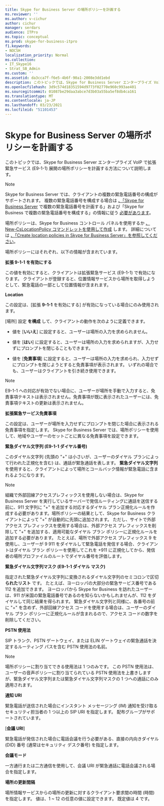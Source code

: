 ```yaml
---
title: Skype for Business Server の場所ポリシーを計画する
ms.reviewer: ''
ms.author: v-cichur
author: cichur
manager: serdars
audience: ITPro
ms.topic: conceptual
ms.prod: skype-for-business-itpro
f1.keywords:
- NOCSH
localization_priority: Normal
ms.collection:
- IT_Skype16
- Strat_SB_Admin
ms.custom: ''
ms.assetid: da3cca7f-f6e5-4b6f-90a1-2008e3dd1ebd
description: このトピックでは、Skype for Business Server エンタープライズ VoIP で拡張緊急サービス (E9-1-1) 展開の場所ポリシーを計画する方法について説明します。
ms.openlocfilehash: 3d9c574d18351594d9773f02770e960c993ae401
ms.sourcegitcommit: 01087be29daa3abce7d3b03a55ba5ef8db4ca161
ms.translationtype: MT
ms.contentlocale: ja-JP
ms.lasthandoff: 03/23/2021
ms.locfileid: "51101453"
---
```

# <a name="plan-location-policies-for-skype-for-business-server"></a>Skype for Business Server の場所ポリシーを計画する
 
このトピックでは、Skype for Business Server エンタープライズ VoIP で拡張緊急サービス (E9-1-1) 展開の場所ポリシーを計画する方法について説明します。 
  
> [!NOTE]
> Skype for Business Server では、クライアントの複数の緊急電話番号の構成がサポートされます。 複数の緊急電話番号を構成する場合は [、「Skype for Business Server](multiple-emergency-numbers.md) で複数の緊急電話番号を計画する」および「Skype for Business で複数の緊急電話番号を構成する」の情報に従う [必要があります](../../deploy/deploy-enterprise-voice/configure-multiple-emergency-numbers.md)。 
  
場所ポリシーは、Skype for Business コントロール パネルを使用するか [、New-CsLocationPolicy コマンドレットを使用して作成](/powershell/module/skype/new-cslocationpolicy?view=skype-ps) します。 詳細については [、「Create location policies in Skype for Business Server」を参照してください](../../deploy/deploy-enterprise-voice/create-location-policies.md)。
  
場所ポリシーにはそれぞれ、以下の情報が含まれています。
  
 **拡張 9-1-1 を有効にする**
  
この値を有効にすると、クライアントは拡張緊急サービス (E9-1-1) で有効になります。 クライアントが登録すると、位置情報サービスから場所を取得しようとして、緊急電話の一部として位置情報が含まれます。
  
 **Location**
  
この設定は、[拡張 **9-1-1** を有効にする] が有効になっている場合にのみ使用されます。
  
[場所] 設定 **を構成** して、クライアントの動作を次のように定義できます。
  
- 値を [**いいえ**] に設定すると、ユーザーは場所の入力を求められません。
    
- 値を [**はい**] に設定すると、ユーザーは場所の入力を求められますが、入力せずにプロンプトを閉じることもできます。
    
- 値を [**免責事項**] に設定すると、ユーザーは場所の入力を求められ、入力せずにプロンプトを閉じようとすると免責事項が表示されます。 いずれの場合でも、ユーザーはクライアントを引き続き使用できます。
    
> [!NOTE]
> E9-1-1 への対応が有効でない場合に、ユーザーが場所を手動で入力すると、免責事項テキストは表示されません。免責事項が既に表示されたユーザーには、免責事項テキストの更新は表示されません。 
  
 **拡張緊急サービス免責事項**
  
この設定は、ユーザーが場所を入力せずにプロンプトを閉じた場合に表示される免責事項を指定します。 Skype for Business Server では、場所ポリシーを使用して、地域やユーザーのセットごとに異なる免責事項を設定できます。
  
 **緊急ダイヤル文字列 (E9-1-1 ダイヤル番号)**
  
このダイヤル文字列 (先頭の "+" は小さいが、ユーザーのダイヤル プランによって行われた正規化を含む) は、通話が緊急通話を表します。 **緊急ダイヤル文字列** を使用すると、クライアントによって場所とコールバック情報が緊急電話に含まれるようになります。
  
> [!NOTE]
> 組織で外部回線アクセスプレフィックスを使用しない場合は、Skype for Business Server を実行しているサーバーで発信ルーティングに通話を送信する前に、911 文字列に "+" を追加する対応するダイヤル プラン正規化ルールを作成する必要があります。場所ポリシーの結果として、Skype for Business クライアントによって "+" が自動的に先頭に追加されます。 ただし、サイトで外部アクセス プレフィックスを使用する場合は、外部アクセス プレフィックスを削除して "+" を追加する、適用可能なダイヤル プラン ポリシーに正規化ルールを追加する必要があります。 たとえば、場所で外部アクセス プレフィックス 9 を使用し、ユーザーが 9 911 をダイヤルして緊急電話を発信する場合、クライアントはダイヤル プラン ポリシーを使用してこれを +911 に正規化してから、発信者の場所プロファイルのルートでダイヤル番号を評価します。 
  
 **緊急ダイヤル文字列マスク (E9-1-1 ダイヤル マスク)**
  
指定された緊急ダイヤル文字列に変換されるダイヤル文字列のセミコロンで区切 **られたリスト** です。 たとえば、ヨーロッパの大部分の緊急サービス番号である 112 を追加できます。 ヨーロッパから Skype for Business を訪れたユーザーは、911 が米国の緊急電話番号であるのを知らないかもしれませんが、112 をダイヤルして同じ結果を得られます。 緊急ダイヤル文字列と同様に、各番号の前に "+" を含めず、外部回線アクセス コードを使用する場合は、ユーザーのダイヤル プラン ポリシーに正規化ルールが含まれるので、アクセス コードの数字を削除してください。
  
 **PSTN 使用法**
  
SIP トランク、PSTN ゲートウェイ、または ELIN ゲートウェイの緊急通話を決定するルーティング パスを含む PSTN 使用法の名前。
  
> [!NOTE]
> 場所ポリシーに割り当てできる使用法は 1 つのみです。 この PSTN 使用法は、ユーザーの音声ポリシーに割り当てられている PSTN 使用法を上書きしますが、緊急ダイヤル文字列または緊急ダイヤル文字列マスクの 1 つへの通話にのみ適用されます。 
  
 **通知 URI**
  
緊急電話が送信された場合にインスタント メッセージング (IM) 通知を受け取るセキュリティ担当者の 1 つ以上の SIP URI を指定します。 配布グループがサポートされています。
  
 [**会議 URI**]
  
緊急電話が発信された場合に電話会議を行う必要がある、直接の内向きダイヤル (DID) 番号 (通常はセキュリティ デスク番号) を指定します。 
  
 **会議モード**
  
一方通行または二方通信を使用して、会議 URI が緊急通話に電話会議される場合を指定します。 
  
 **場所の更新間隔**
  
場所情報サービスからの場所の更新に対するクライアント要求間の時間 (時間) を指定します。 値は、1 ~ 12 の任意の値に設定できます。 既定値は 4 です。
